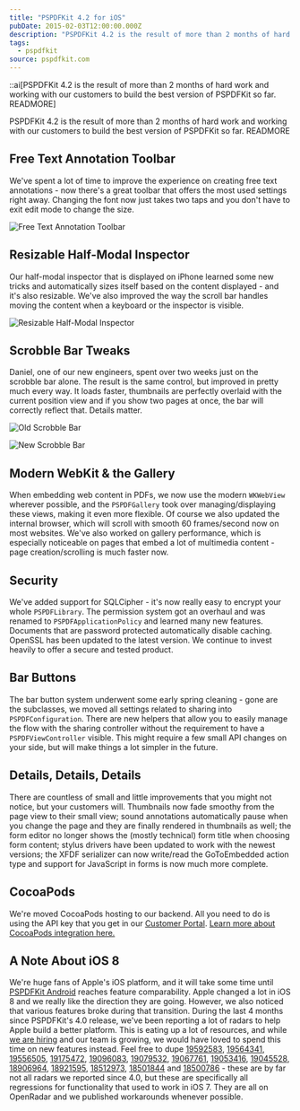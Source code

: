 ```yaml
---
title: "PSPDFKit 4.2 for iOS"
pubDate: 2015-02-03T12:00:00.000Z
description: "PSPDFKit 4.2 is the result of more than 2 months of hard work and working with our customers to build the best version of PSPDFKit so far. READMORE"
tags:
  - pspdfkit
source: pspdfkit.com
---
```


::ai[PSPDFKit 4.2 is the result of more than 2 months of hard work and working with our customers to build the best version of PSPDFKit so far. READMORE]

PSPDFKit 4.2 is the result of more than 2 months of hard work and working with our customers to build the best version of PSPDFKit so far.
READMORE

## Free Text Annotation Toolbar

We've spent a lot of time to improve the experience on creating free text annotations - now there's a great toolbar that offers the most used settings right away. Changing the font now just takes two taps and you don't have to exit edit mode to change the size.

![Free Text Annotation Toolbar](/assets/img/pspdfkit/2015/pspdfkit-4-2/free-text-annotation-toolbar.gif)

## Resizable Half-Modal Inspector

Our half-modal inspector that is displayed on iPhone learned some new tricks and automatically sizes itself based on the content displayed - and it's also resizable. We've also improved the way the scroll bar handles moving the content when a keyboard or the inspector is visible.

![Resizable Half-Modal Inspector](/assets/img/pspdfkit/2015/pspdfkit-4-2/half-modal-inspector.gif)

## Scrobble Bar Tweaks

Daniel, one of our new engineers, spent over two weeks just on the scrobble bar alone. The result is the same control, but improved in pretty much every way. It loads faster, thumbnails are perfectly overlaid with the current position view and if you show two pages at once, the bar will correctly reflect that. Details matter.

![Old Scrobble Bar](/assets/img/pspdfkit/2015/pspdfkit-4-2/scrobble-bar-old.png)

![New Scrobble Bar](/assets/img/pspdfkit/2015/pspdfkit-4-2/scrobble-bar-new.png)


## Modern WebKit &amp; the Gallery

When embedding web content in PDFs, we now use the modern `WKWebView` wherever possible, and the `PSPDFGallery` took over managing/displaying these views, making it even more flexible. Of course we also updated the internal browser, which will scroll with smooth 60 frames/second now on most websites. We've also worked on gallery performance, which is especially noticeable on pages that embed a lot of multimedia content - page creation/scrolling is much faster now.

## Security

We've added support for SQLCipher - it's now really easy to encrypt your whole `PSPDFLibrary`. The permission system got an overhaul and was renamed to `PSPDFApplicationPolicy` and learned many new features. Documents that are password protected automatically disable caching. OpenSSL has been updated to the latest version. We continue to invest heavily to offer a secure and tested product.

## Bar Buttons

The bar button system underwent some early spring cleaning - gone are the subclasses, we moved all settings related to sharing into `PSPDFConfiguration`. There are new helpers that allow you to easily manage the flow with the sharing controller without the requirement to have a `PSPDFViewController` visible. This might require a few small API changes on your side, but will make things a lot simpler in the future.

## Details, Details, Details

There are countless of small and little improvements that you might not notice, but your customers will. Thumbnails now fade smoothy from the page view to their small view; sound annotations automatically pause when you change the page and they are finally rendered in thumbnails as well; the form editor no longer shows the (mostly technical) form title when choosing form content; stylus drivers have been updated to work with the newest versions; the XFDF serializer can now write/read the GoToEmbedded action type and support for JavaScript in forms is now much more complete.

## CocoaPods

We're moved CocoaPods hosting to our backend. All you need to do is using the API key that you get in our [Customer Portal](https://customers.pspdfkit.com). [Learn more about CocoaPods integration here.](/guides/ios/current/getting-started/using-cocoapods/)

## A Note About iOS 8

We're huge fans of Apple's iOS platform, and it will take some time until [PSPDFKit Android](/android) reaches feature comparability. Apple changed a lot in iOS 8 and we really like the direction they are going. However, we also noticed that various features broke during that transition. During the last 4 months since PSPDFKit's 4.0 release, we've been reporting a lot of radars to help Apple build a better platform. This is eating up a lot of resources, and while [we are hiring](/careers) and our team is growing, we would have loved to spend this time on new features instead. Feel free to dupe [19592583](http://openradar.appspot.com/19592583), [19564341](http://openradar.appspot.com/19564341), [19556505](http://openradar.appspot.com/19556505), [19175472](http://openradar.appspot.com/19175472), [19096083](http://openradar.appspot.com/19096083), [19079532](http://openradar.appspot.com/19079532), [19067761](http://openradar.appspot.com/19067761), [19053416](http://openradar.appspot.com/19053416), [19045528](http://openradar.appspot.com/19045528), [18906964](http://openradar.appspot.com/18906964), [18921595](http://openradar.appspot.com/18921595), [18512973](http://openradar.appspot.com/18512973), [18501844](http://openradar.appspot.com/18501844) and [18500786](http://openradar.appspot.com/18500786) - these are by far not all radars we reported since 4.0, but these are specifically all regressions for functionality that used to work in iOS 7. They are all on OpenRadar and we published workarounds whenever possible.
